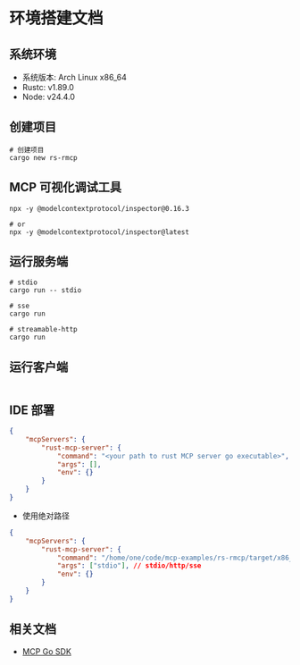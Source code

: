 # 环境搭建文档

## 系统环境

- 系统版本: Arch Linux x86_64
- Rustc: v1.89.0
- Node: v24.4.0

## 创建项目

```shell
# 创建项目
cargo new rs-rmcp 
```

## MCP 可视化调试工具

```shell
npx -y @modelcontextprotocol/inspector@0.16.3

# or
npx -y @modelcontextprotocol/inspector@latest
```

## 运行服务端

```shell
# stdio
cargo run -- stdio

# sse
cargo run

# streamable-http
cargo run
```

## 运行客户端

```shell

```

## IDE 部署

```json
{
    "mcpServers": {
        "rust-mcp-server": {
            "command": "<your path to rust MCP server go executable>",
            "args": [],
            "env": {}
        }
    }
}
```

- 使用绝对路径

```json
{
    "mcpServers": {
        "rust-mcp-server": {
            "command": "/home/one/code/mcp-examples/rs-rmcp/target/x86_64-unknown-linux-gnu/debug/rs-mcpr",
            "args": ["stdio"], // stdio/http/sse
            "env": {}
        }
    }
}
```

## 相关文档

- [MCP Go SDK](https://github.com/modelcontextprotocol/go-sdk)

